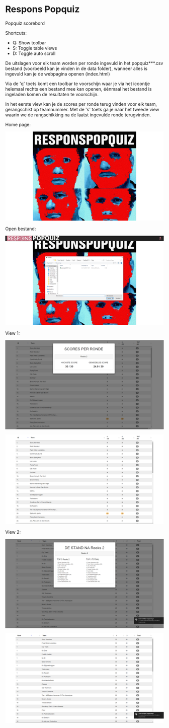 # Respons Popquiz

Popquiz scorebord

Shortcuts:
* Q: Show toolbar
* S: Toggle table views
* D: Toggle auto scroll


De uitslagen voor elk team worden per ronde ingevuld in het popquiz***.csv bestand (voorbeeld kan je vinden in de data folder), wanneer alles is ingevuld kan je de webpagina openen (index.html)

Via de 'q' toets komt een toolbar te voorschijn waar je via het icoontje helemaal rechts een bestand mee kan openen, éénmaal het bestand is ingeladen komen de resultaten te voorschijn.

In het eerste view kan je de scores per ronde terug vinden voor elk team, gerangschikt op teamnummer. Met de 's' toets ga je naar het tweede view waarin we de rangschikking na de laatst ingevulde ronde terugvinden.

Home page:

![alt tag](https://github.com/bs133140/Popquiz/blob/master/images/screenshots/ss1.png)


Open bestand:

![alt tag](https://github.com/bs133140/Popquiz/blob/master/images/screenshots/ss2.png)


View 1:

![alt tag](https://github.com/bs133140/Popquiz/blob/master/images/screenshots/ss3.png)

![alt tag](https://github.com/bs133140/Popquiz/blob/master/images/screenshots/ss4.png)


View 2:

![alt tag](https://github.com/bs133140/Popquiz/blob/master/images/screenshots/ss5.png)

![alt tag](https://github.com/bs133140/Popquiz/blob/master/images/screenshots/ss6.png)
